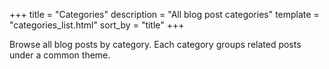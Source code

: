 +++
title = "Categories"
description = "All blog post categories"
template = "categories_list.html"
sort_by = "title"
+++

Browse all blog posts by category. Each category groups related posts under a common theme.
